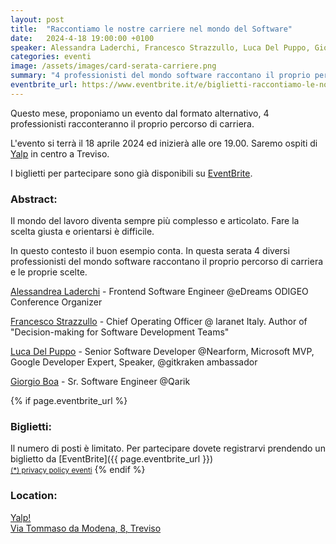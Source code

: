 ```yaml
---
layout: post
title:  "Raccontiamo le nostre carriere nel mondo del Software"
date:   2024-4-18 19:00:00 +0100
speaker: Alessandra Laderchi, Francesco Strazzullo, Luca Del Puppo, Giorgio Boa
categories: eventi
image: /assets/images/card-serata-carriere.png
summary: "4 professionisti del mondo software raccontano il proprio percorso di carriera e le proprie scelte"
eventbrite_url: https://www.eventbrite.it/e/biglietti-raccontiamo-le-nostre-carriere-nel-mondo-del-software-878982479257
---
```


Questo mese, proponiamo un evento dal formato alternativo, 4 professionisti racconteranno il proprio percorso di carriera.

L'evento si terrà il 18 aprile 2024 ed inizierà alle ore 19.00. Saremo ospiti di [Yalp](#location) in centro a Treviso.

I biglietti per partecipare sono già disponibili su [EventBrite](#tickets).

<h3>Abstract:</h3>

Il mondo del lavoro diventa sempre più complesso e articolato. Fare la scelta giusta e orientarsi è difficile.

In questo contesto il buon esempio conta. In questa serata 4 diversi professionisti del mondo software raccontano il proprio percorso di carriera e le proprie scelte.

<a id="speaker"></a>

[Alessandrea Laderchi](https://www.linkedin.com/in/alessandra-laderchi/) - Frontend Software Engineer @eDreams ODIGEO Conference Organizer


[Francesco Strazzullo](https://www.linkedin.com/in/francescostrazzullo/) - Chief Operating Officer @ laranet Italy. Author of "Decision-making for Software Development Teams"


[Luca Del Puppo](https://www.linkedin.com/in/lucadelpuppo/) - Senior Software Developer @Nearform, Microsoft MVP, Google Developer Expert, Speaker, @gitkraken ambassador


[Giorgio Boa](https://www.linkedin.com/in/giorgio-boa/) - Sr. Software Engineer @Qarik

{% if page.eventbrite_url %}
<a id="tickets"></a>

<h3>Biglietti:</h3>
Il numero di posti è limitato. Per partecipare dovete registrarvi prendendo un biglietto da [EventBrite]({{ page.eventbrite_url }})<br/>
<small><a href="#privacy-policy">(*) privacy policy eventi</a></small>
{% endif %}


<a id="location"></a>

<h3>Location:</h3>

[Yalp!<br />Via Tommaso da Modena, 8, Treviso](https://www.google.com/maps/dir//Via+Tommaso+da+Modena,+8,+31100+Treviso+TV/@45.6616737,12.1643282,12z/data=!4m8!4m7!1m0!1m5!1m1!1s0x477949d448d9ae83:0x49d918c81a78480e!2m2!1d12.2467288!2d45.6617033)
